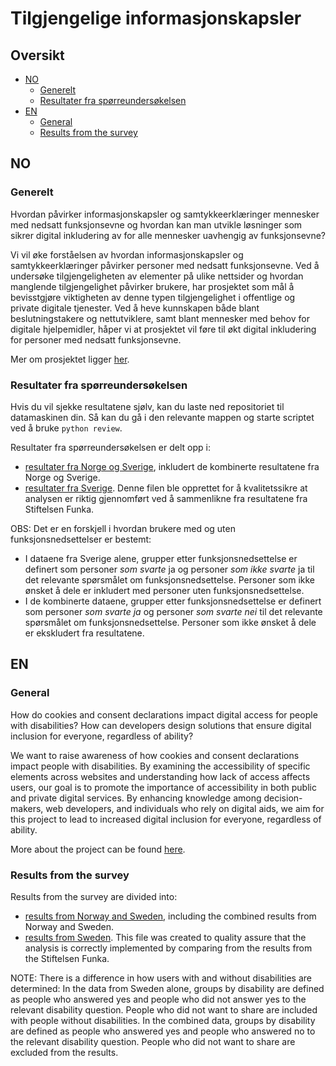 # Tilgjengelige informasjonskapsler

## Oversikt

* [NO](#NO)
   * [Generelt](#generelt)
   * [Resultater fra spørreundersøkelsen](#resultater-fra-spørreundersøkelsen)
* [EN](#EN)
  * [General](#general)
  * [Results from the survey](#results-from-the-survey)

## NO

### Generelt

Hvordan påvirker informasjonskapsler og samtykkeerklæringer mennesker med nedsatt funksjonsevne og hvordan kan man utvikle løsninger som sikrer digital inkludering av for alle mennesker uavhengig av funksjonsevne?

Vi vil øke forståelsen av hvordan informasjonskapsler og samtykkeerklæringer påvirker personer med nedsatt funksjonsevne. Ved å undersøke tilgjengeligheten av elementer på ulike nettsider og hvordan manglende tilgjengelighet påvirker brukere, har prosjektet som mål å bevisstgjøre viktigheten av denne typen tilgjengelighet i offentlige og private digitale tjenester. Ved å heve kunnskapen både blant beslutningstakere og nettutviklere, samt blant mennesker med behov for digitale hjelpemidler, håper vi at prosjektet vil føre til økt digital inkludering for personer med nedsatt funksjonsevne. 

Mer om prosjektet ligger [her](https://nr.no/prosjekter/tilgjengelige-informasjonskapsler/).

### Resultater fra spørreundersøkelsen

Hvis du vil sjekke resultatene sjølv, kan du laste ned repositoriet til datamaskinen din.
Så kan du gå i den relevante mappen og starte scriptet ved å bruke ```python review```.

Resultater fra spørreundersøkelsen er delt opp i:
* [resultater fra Norge og Sverige](RESULTS-ALL_NO.md), inkludert de kombinerte resultatene fra Norge og Sverige.
* [resultater fra Sverige](RESULTS-SE_NO.md). Denne filen ble opprettet for å kvalitetssikre at analysen er riktig gjennomført ved å sammenlikne fra resultatene fra Stiftelsen Funka. 

OBS: Det er en forskjell i hvordan brukere med og uten funksjonsnedsettelser er bestemt:
* I dataene fra Sverige alene, grupper etter funksjonsnedsettelse er definert som personer _som svarte_ ja og personer _som ikke svarte_ ja til det relevante spørsmålet om funksjonsnedsettelse. Personer som ikke ønsket å dele er inkludert med personer uten funksjonsnedsettelse.
* I de kombinerte dataene, grupper etter funksjonsnedsettelse er definert som personer _som svarte ja_ og personer _som svarte nei_ til det relevante spørsmålet om funksjonsnedsettelse. Personer som ikke ønsket å dele er ekskludert fra resultatene.

## EN

### General

How do cookies and consent declarations impact digital access for people with disabilities? How can developers design solutions that ensure digital inclusion for everyone, regardless of ability?

We want to raise awareness of how cookies and consent declarations impact people with disabilities. By examining the accessibility of specific elements across websites and understanding how lack of access affects users, our goal is to promote the importance of accessibility in both public and private digital services. By enhancing knowledge among decision-makers, web developers, and individuals who rely on digital aids, we aim for this project to lead to increased digital inclusion for everyone, regardless of ability.

More about the project can be found [here](https://nr.no/en/projects/accessible-cookies/).

### Results from the survey

Results from the survey are divided into:
* [results from Norway and Sweden](RESULTS-ALL_EN.md), including the combined results from Norway and Sweden.
* [results from Sweden](RESULTS-SE_EN.md). This file was created to quality assure that the analysis is correctly implemented by comparing from the results from the Stiftelsen Funka.


NOTE: There is a difference in how users with and without disabilities are determined:
In the data from Sweden alone, groups by disability are defined as people who answered yes and people who did not answer yes to the relevant disability question. People who did not want to share are included with people without disabilities.
In the combined data, groups by disability are defined as people who answered yes and people who answered no to the relevant disability question. People who did not want to share are excluded from the results.